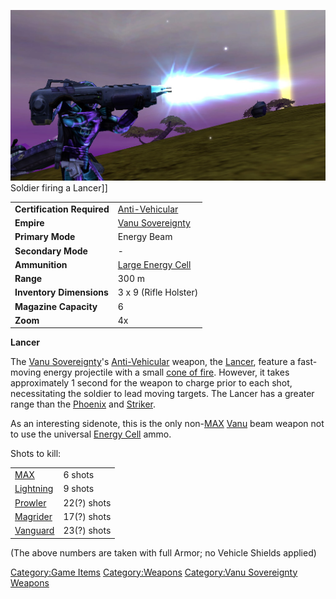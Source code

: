 ![](images/Lancer.jpg "fig:Lancer.jpg") Soldier firing a Lancer\]\]

|                            |                                                      |
| -------------------------- | ---------------------------------------------------- |
| **Certification Required** | [Anti-Vehicular](Anti.$1.md "wikilink")              |
| **Empire**                 | [Vanu Sovereignty](Vanu_Sovereignty.md "wikilink")   |
| **Primary Mode**           | Energy Beam                                          |
| **Secondary Mode**         | \-                                                   |
| **Ammunition**             | [Large Energy Cell](Large_Energy_Cell.md "wikilink") |
| **Range**                  | 300 m                                                |
| **Inventory Dimensions**   | 3 x 9 (Rifle Holster)                                |
| **Magazine Capacity**      | 6                                                    |
| **Zoom**                   | 4x                                                   |

**Lancer**

The [Vanu Sovereignty](Vanu_Sovereignty.md "wikilink")'s
[Anti-Vehicular](Anti.$1.md "wikilink") weapon, the
[Lancer](Lancer.md "wikilink"), feature a fast-moving energy projectile
with a small [cone of fire](cone_of_fire.md "wikilink"). However, it takes
approximately 1 second for the weapon to charge prior to each shot,
necessitating the soldier to lead moving targets. The Lancer has a
greater range than the [Phoenix](Phoenix.md "wikilink") and
[Striker](Striker.md "wikilink").

As an interesting sidenote, this is the only non-[MAX](MAX.md "wikilink")
[Vanu](VS.md "wikilink") beam weapon not to use the universal [Energy
Cell](Energy_Cell.md "wikilink") ammo.

Shots to kill:

|                                      |             |
| ------------------------------------ | ----------- |
| [MAX](MAX.md "wikilink")             | 6 shots     |
| [Lightning](Lightning.md "wikilink") | 9 shots     |
| [Prowler](Prowler.md "wikilink")     | 22(?) shots |
| [Magrider](Magrider.md "wikilink")   | 17(?) shots |
| [Vanguard](Vanguard.md "wikilink")   | 23(?) shots |

(The above numbers are taken with full Armor; no Vehicle Shields
applied)

[Category:Game Items](Category:Game_Items.md "wikilink")
[Category:Weapons](Category:Weapons.md "wikilink") [Category:Vanu
Sovereignty Weapons](Category:Vanu_Sovereignty_Weapons.md "wikilink")
